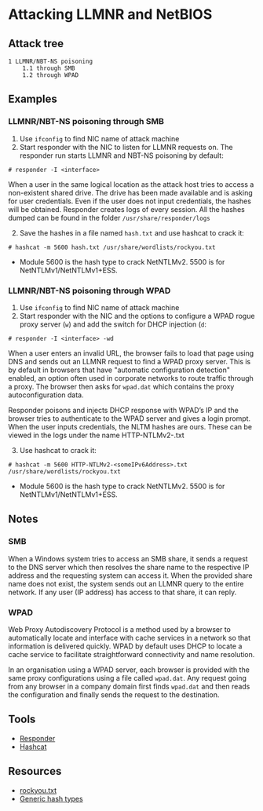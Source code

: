 # Attacking LLMNR and NetBIOS

## Attack tree

```text
1 LLMNR/NBT-NS poisoning
    1.1 through SMB
    1.2 through WPAD
```

## Examples

### LLMNR/NBT-NS poisoning through SMB

1. Use `ifconfig` to find NIC <interface> name of attack machine
1. Start responder with the NIC to listen for LLMNR requests on. The responder run 
starts LLMNR and NBT-NS poisoning by default:

```text
# responder -I <interface>
```

When a user in the same logical location as the attack host tries to access a non-existent shared drive. The drive 
has been made available and is asking for user credentials. Even if the user does not input credentials, the hashes 
will be obtained. Responder creates logs of every session. All the hashes dumped can be found in the folder 
`/usr/share/responder/logs`

2. Save the hashes in a file named `hash.txt` and use hashcat to crack it:

```text
# hashcat -m 5600 hash.txt /usr/share/wordlists/rockyou.txt
```

* Module 5600 is the hash type to crack NetNTLMv2. 5500 is for NetNTLMv1/NetNTLMv1+ESS.

### LLMNR/NBT-NS poisoning through WPAD

1. Use `ifconfig` to find NIC <interface> name of attack machine
2. Start responder with the NIC and the options to configure a WPAD rogue proxy server (`w`) and
add the switch for DHCP injection (`d`:

```text
# responder -I <interface> -wd
```

When a user enters an invalid URL, the browser fails to load that page using DNS and sends out an LLMNR request to 
find a WPAD proxy server. This is by default in browsers that have "automatic configuration detection" enabled, 
an option often used in corporate networks to route traffic through a proxy. The browser then asks for `wpad.dat` which 
contains the proxy autoconfiguration data. 

Responder poisons and injects DHCP response with WPAD’s IP and the browser tries to authenticate to the WPAD server 
and gives a login prompt. When the user inputs credentials, the NLTM hashes are ours.
These can be viewed in the logs under the name HTTP-NTLMv2-<someIPv6Address>.txt

3. Use hashcat to crack it:

```text
# hashcat -m 5600 HTTP-NTLMv2-<someIPv6Address>.txt /usr/share/wordlists/rockyou.txt
```

* Module 5600 is the hash type to crack NetNTLMv2. 5500 is for NetNTLMv1/NetNTLMv1+ESS.

## Notes

### SMB

When a Windows system tries to access an SMB share, it sends a request to the DNS server which then resolves the 
share name to the respective IP address and the requesting system can access it. When the provided share name does 
not exist, the system sends out an LLMNR query to the entire network. If any user (IP address) has access to that 
share, it can reply.

### WPAD

Web Proxy Autodiscovery Protocol is a method used by a browser to automatically locate and interface with cache 
services in a network so that information is delivered quickly. WPAD by default uses DHCP to locate a cache service 
to facilitate straightforward connectivity and name resolution.

In an organisation using a WPAD server, each browser is provided with the same proxy configurations using a file 
called `wpad.dat`. Any request going from any browser in a company domain first finds `wpad.dat` and then reads the 
configuration and finally sends the request to the destination.

## Tools

* [Responder](https://github.com/lgandx/Responder)
* [Hashcat](https://www.kali.org/tools/hashcat/)

## Resources

* [rockyou.txt](https://github.com/redfiles/rockyou.txt)
* [Generic hash types](https://hashcat.net/wiki/doku.php?id=example_hashes)